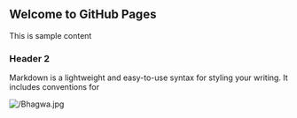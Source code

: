## Welcome to GitHub Pages

This is sample content
### Header 2

Markdown is a lightweight and easy-to-use syntax for styling your writing. It includes conventions for

![/Bhagwa.jpg](src)
